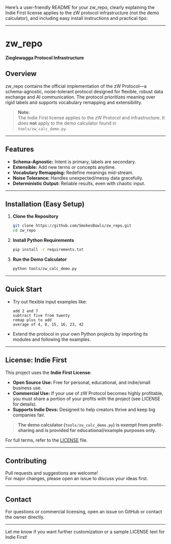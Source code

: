 Here’s a user-friendly README for your zw_repo, clearly explaining the Indie First license applies to the zW protocol infrastructure (not the demo calculator), and including easy install instructions and practical tips:

---

# zw_repo

**Zieglewagga Protocol Infrastructure**

## Overview

zw_repo contains the official implementation of the zW Protocol—a schema-agnostic, noise-tolerant protocol designed for flexible, robust data exchange and AI communication. The protocol prioritizes meaning over rigid labels and supports vocabulary remapping and extensibility.

> **Note:**  
> The Indie First license applies to the zW Protocol and infrastructure. It does **not** apply to the demo calculator found in `tools/zw_calc_demo.py`.

---

## Features

- **Schema-Agnostic:** Intent is primary, labels are secondary.
- **Extensible:** Add new terms or concepts anytime.
- **Vocabulary Remapping:** Redefine meanings mid-stream.
- **Noise Tolerance:** Handles unexpected/messy data gracefully.
- **Deterministic Output:** Reliable results, even with chaotic input.

---

## Installation (Easy Setup)

1. **Clone the Repository**
   ```bash
   git clone https://github.com/SmokesBowls/zw_repo.git
   cd zw_repo
   ```

2. **Install Python Requirements**
   ```bash
   pip install -r requirements.txt
   ```

3. **Run the Demo Calculator**
   ```bash
   python tools/zw_calc_demo.py
   ```

---

## Quick Start

- Try out flexible input examples like:
  ```
  add 2 and 7
  subtract five from twenty
  remap plus to add
  average of 4, 8, 15, 16, 23, 42
  ```

- Extend the protocol in your own Python projects by importing its modules and following the examples.

---

## License: Indie First

This project uses the **Indie First License**:

- **Open Source Use:** Free for personal, educational, and indie/small business use.
- **Commercial Use:** If your use of zW Protocol becomes highly profitable, you must share a portion of your profits with the project (see LICENSE for details).
- **Supports Indie Devs:** Designed to help creators thrive and keep big companies fair.

> **The demo calculator (`tools/zw_calc_demo.py`) is exempt from profit-sharing and is provided for educational/example purposes only.**

For full terms, refer to the [LICENSE](LICENSE) file.

---

## Contributing

Pull requests and suggestions are welcome!  
For major changes, please open an issue to discuss your ideas first.

---

## Contact

For questions or commercial licensing, open an issue on GitHub or contact the owner directly.

---

Let me know if you want further customization or a sample LICENSE text for Indie First!